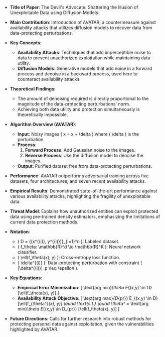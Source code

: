 - **Title of Paper**: The Devil's Advocate: Shattering the Illusion of Unexploitable Data using Diffusion Models

- **Main Contribution**: Introduction of AVATAR, a countermeasure against availability attacks that utilizes diffusion models to recover data from data-protecting perturbations.

- **Key Concepts**:
  - **Availability Attacks**: Techniques that add imperceptible noise to data to prevent unauthorized exploitation while maintaining data utility.
  - **Diffusion Models**: Generative models that add noise in a forward process and denoise in a backward process, used here to counteract availability attacks.

- **Theoretical Findings**:
  - The amount of denoising required is directly proportional to the magnitude of the data-protecting perturbations' norm.
  - Achieving both data utility and protection simultaneously is theoretically impossible.

- **Algorithm Overview (AVATAR)**:
  - **Input**: Noisy images \( x = x + \delta \) where \( \delta \) is the perturbation.
  - **Process**:
    1. **Forward Process**: Add Gaussian noise to the images.
    2. **Reverse Process**: Use the diffusion model to denoise the images.
  - **Output**: Purified dataset free from data-protecting perturbations.

- **Performance**: AVATAR outperforms adversarial training across five datasets, four architectures, and seven recent availability attacks.

- **Empirical Results**: Demonstrated state-of-the-art performance against various availability attacks, highlighting the fragility of unexploitable data.

- **Threat Model**: Explains how unauthorized entities can exploit protected data using pre-trained density estimators, emphasizing the limitations of current data protection methods.

- **Notation**:
  - \( D = \{(x^{(i)}, y^{(i)})\}_{i=1}^n \): Labeled dataset.
  - \( f_\theta: \mathbb{R}^d \to \mathbb{R}^K \): Neural network classifier.
  - \( \ell(f_\theta(x), y) \): Cross-entropy loss function.
  - \( \delta^{(i)} \): Data-protecting perturbation with constraint \( \|\delta^{(i)}\|_p \leq \epsilon \).

- **Key Equations**:
  - **Empirical Error Minimization**:
    \[
    \text{arg min}_\theta E_{(x,y) \in D} [\ell(f_\theta(x), y)]
    \]
  - **Availability Attack Objective**:
    \[
    \text{arg max}_{D_{pr}} E_{(x,y) \in D} [\ell(f_{\theta^*}(x), y)] \quad \text{s.t.} \quad \theta^* = \text{arg min}_\theta E_{(x,y) \in D_{pr}} [\ell(f_\theta(x), y)]
    \]

- **Future Directions**: Calls for further research into robust methods for protecting personal data against exploitation, given the vulnerabilities highlighted by AVATAR.